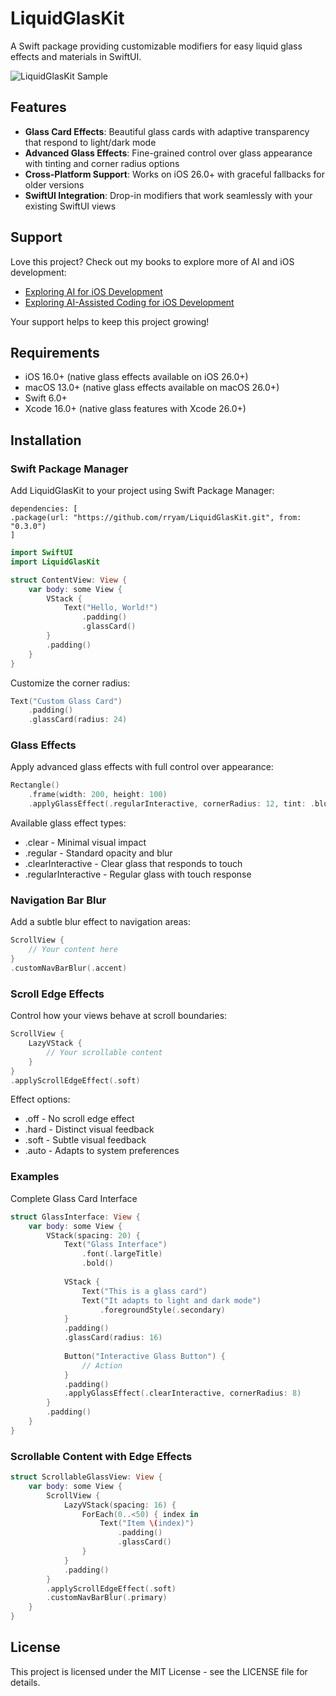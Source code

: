 # LiquidGlasKit

A Swift package providing customizable modifiers for easy liquid glass effects and materials in SwiftUI.

![LiquidGlasKit Sample](sample.png)

## Features

- **Glass Card Effects**: Beautiful glass cards with adaptive transparency that respond to light/dark mode
- **Advanced Glass Effects**: Fine-grained control over glass appearance with tinting and corner radius options  
- **Cross-Platform Support**: Works on iOS 26.0+ with graceful fallbacks for older versions
- **SwiftUI Integration**: Drop-in modifiers that work seamlessly with your existing SwiftUI views

## Support

Love this project? Check out my books to explore more of AI and iOS development:
- [Exploring AI for iOS Development](https://academy.rudrank.com/product/ai)
- [Exploring AI-Assisted Coding for iOS Development](https://academy.rudrank.com/product/ai-assisted-coding)

Your support helps to keep this project growing!

## Requirements

- iOS 16.0+ (native glass effects available on iOS 26.0+)
- macOS 13.0+ (native glass effects available on macOS 26.0+)
- Swift 6.0+
- Xcode 16.0+ (native glass features with Xcode 26.0+)

## Installation

### Swift Package Manager

Add LiquidGlasKit to your project using Swift Package Manager:

```
dependencies: [
.package(url: "https://github.com/rryam/LiquidGlasKit.git", from: "0.3.0")
]
```

```swift
import SwiftUI
import LiquidGlasKit

struct ContentView: View {
    var body: some View {
        VStack {
            Text("Hello, World!")
                .padding()
                .glassCard()
        }
        .padding()
    }
}
```

Customize the corner radius:

```swift
Text("Custom Glass Card")
    .padding()
    .glassCard(radius: 24)
```

### Glass Effects

Apply advanced glass effects with full control over appearance:

```swift
Rectangle()
    .frame(width: 200, height: 100)
    .applyGlassEffect(.regularInteractive, cornerRadius: 12, tint: .blue)
```

Available glass effect types:

  - .clear - Minimal visual impact
  - .regular - Standard opacity and blur
  - .clearInteractive - Clear glass that responds to touch
  - .regularInteractive - Regular glass with touch response

### Navigation Bar Blur

Add a subtle blur effect to navigation areas:

```swift
ScrollView {
    // Your content here
}
.customNavBarBlur(.accent)
```

### Scroll Edge Effects

Control how your views behave at scroll boundaries:

```swift
ScrollView {
    LazyVStack {
        // Your scrollable content
    }
}
.applyScrollEdgeEffect(.soft)
```

Effect options:
  - .off - No scroll edge effect
  - .hard - Distinct visual feedback
  - .soft - Subtle visual feedback
  - .auto - Adapts to system preferences

###  Examples

Complete Glass Card Interface

```swift
struct GlassInterface: View {
    var body: some View {
        VStack(spacing: 20) {
            Text("Glass Interface")
                .font(.largeTitle)
                .bold()
            
            VStack {
                Text("This is a glass card")
                Text("It adapts to light and dark mode")
                    .foregroundStyle(.secondary)
            }
            .padding()
            .glassCard(radius: 16)
            
            Button("Interactive Glass Button") {
                // Action
            }
            .padding()
            .applyGlassEffect(.clearInteractive, cornerRadius: 8)
        }
        .padding()
    }
}
```

### Scrollable Content with Edge Effects

```swift
struct ScrollableGlassView: View {
    var body: some View {
        ScrollView {
            LazyVStack(spacing: 16) {
                ForEach(0..<50) { index in
                    Text("Item \(index)")
                        .padding()
                        .glassCard()
                }
            }
            .padding()
        }
        .applyScrollEdgeEffect(.soft)
        .customNavBarBlur(.primary)
    }
}
```

## License

This project is licensed under the MIT License - see the LICENSE file for details.
